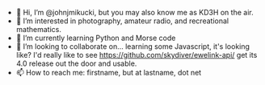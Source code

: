 - 👋 Hi, I’m @johnjmikucki, but you may also know me as KD3H on the air.
- 👀 I’m interested in photography, amateur radio, and recreational mathematics.
- 🌱 I’m currently learning Python and Morse code
- 💞️ I’m looking to collaborate on... learning some Javascript, it's looking like?  I'd really like to see https://github.com/skydiver/ewelink-api/ get its 4.0 release out the door and usable.
- 📫 How to reach me: firstname, but at lastname, dot net

<!---
johnjmikucki/johnjmikucki is a ✨ special ✨ repository because its `README.md` (this file) appears on your GitHub profile.
You can click the Preview link to take a look at your changes.
--->
